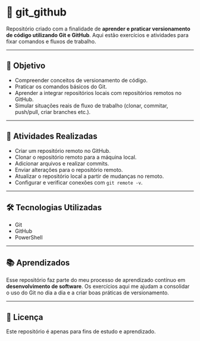 # 📘 git_github

Repositório criado com a finalidade de **aprender e praticar versionamento de código utilizando Git e GitHub**.
Aqui estão exercícios e atividades para fixar comandos e fluxos de trabalho.

---

## 🚀 Objetivo

- Compreender conceitos de versionamento de código.
- Praticar os comandos básicos do Git.
- Aprender a integrar repositórios locais com repositórios remotos no GitHub.
- Simular situações reais de fluxo de trabalho (clonar, commitar, push/pull, criar branches etc.).

---

## 📂 Atividades Realizadas

- Criar um repositório remoto no GitHub.
- Clonar o repositório remoto para a máquina local.
- Adicionar arquivos e realizar commits.
- Enviar alterações para o repositório remoto.
- Atualizar o repositório local a partir de mudanças no remoto.
- Configurar e verificar conexões com `git remote -v`.

---

## 🛠️ Tecnologias Utilizadas

- Git
- GitHub
- PowerShell

---

## 📚 Aprendizados

Esse repositório faz parte do meu processo de aprendizado contínuo em **desenvolvimento de software**.
Os exercícios aqui me ajudam a consolidar o uso do Git no dia a dia e a criar boas práticas de versionamento.

---

## 📜 Licença

Este repositório é apenas para fins de estudo e aprendizado.
